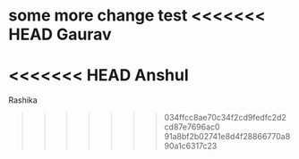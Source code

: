 some more change
test
<<<<<<< HEAD
Gaurav
=======
<<<<<<< HEAD
Anshul
=======
Rashika
>>>>>>> 034ffcc8ae70c34f2cd9fedfc2d2cd87e7696ac0
>>>>>>> 91a8bf2b02741e8d4f28866770a890a1c6317c23
